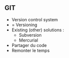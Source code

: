 ## GIT

- Version control system
- = Versioning
- Existing (other) solutions : 
  - Subversion
  - Mercurial
- Partager du code
- Remonter le temps